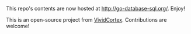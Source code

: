 This repo's contents are now hosted at http://go-database-sql.org/. Enjoy!

This is an open-source project from [VividCortex](https://vividcortex.com/). Contributions are welcome!
